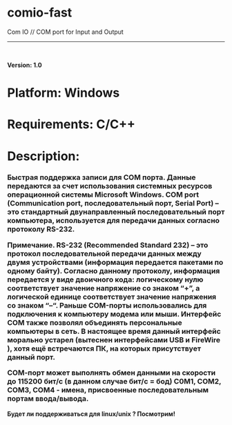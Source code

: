 # comio-fast 
Com IO // COM port for Input and Output
**************************************
<br/>
<p>
  <b>Version: 1.0</b>
</p>
<p><h1><b>Platform: Windows</b></h1></p>
 <p><h1><b>Requirements: C/C++<b></h1></p>
 <p><h1><b>Description: <b></h1></p>
 <h3>
   Быстрая поддержка записи для COM порта. Данные передаются за счет использования системных ресурсов операционной системы Microsoft Windows. 
   COM port (Communication port, последовательный порт, Serial Port) – это стандартный двунаправленный последовательный порт компьютера, используется для передачи данных согласно протоколу RS-232.

Примечание. RS-232 (Recommended Standard 232) – это протокол последовательной передачи данных между двумя устройствами (информация передается пакетами по одному байту). Согласно данному протоколу, информация передается у виде двоичного кода: логическому нулю соответствует значение напряжение со знаком “+”, а логической единице соответствует значение напряжения со знаком “–“.
Раньше COM-порты использовались для подключения к компьютеру модема или мыши. Интерфейс COM также позволял объединять персональные компьютеры в сеть. В настоящее время данный интерфейс морально устарел (вытеснен интерфейсами USB и FireWire ), хотя ещё встречаются ПК, на которых присутствует данный порт.

СОМ-порт может выполнять обмен данными на скорости до 115200 бит/с (в данном случае бит/с = бод)
С0М1, COM2, COM3, COM4 - имена, присвоенные последовательным портам ввода/вывода.

</h3>

Будет ли поддерживаться для linux/unix ? Посмотрим!
